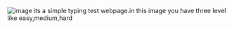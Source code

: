 ![image](https://github.com/user-attachments/assets/27072011-365c-4340-90eb-acc9bf53bc2c)
its a simple typing test webpage.in this image you have three level like easy,medium,hard

